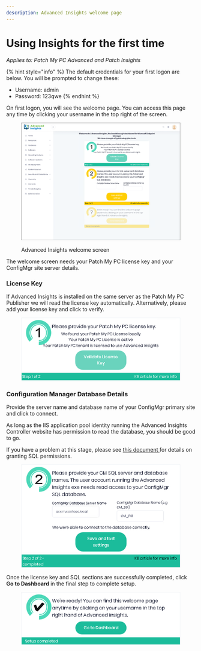 ```yaml
---
description: Advanced Insights welcome page
---
```


# Using Insights for the first time

_Applies to: Patch My PC Advanced and Patch Insights_

{% hint style="info" %}
The default credentials for your first logon are below. You will be prompted to change these:

* Username: admin
* Password: 123qwe
{% endhint %}

On first logon, you will see the welcome page. You can access this page any time by clicking your username in the top right of the screen.&#x20;

<figure><img src="../.gitbook/assets/image (1209).png" alt=""><figcaption><p>Advanced Insights welcome screen</p></figcaption></figure>

The welcome screen needs your Patch My PC license key and your ConfigMgr site server details.

### License Key

If Advanced Insights is installed on the same server as the Patch My PC Publisher we will read the license key automatically. Alternatively, please add your license key and click to verify.&#x20;

<figure><img src="../.gitbook/assets/image (1109).png" alt=""><figcaption></figcaption></figure>

### Configuration Manager Database Details

Provide the server name and database name of your ConfigMgr primary site and click to connect.

As long as the IIS application pool identity running the Advanced Insights Controller website has permission to read the database, you should be good to go.&#x20;

If you have a problem at this stage, please see [this document ](insights-sql-permission-requirements.md)for details on granting SQL permissions.

<figure><img src="../.gitbook/assets/image (1106).png" alt=""><figcaption></figcaption></figure>

Once the license key and SQL sections are successfully completed, click **Go to Dashboard** in the final step to complete setup.

<figure><img src="../.gitbook/assets/image (1138).png" alt=""><figcaption></figcaption></figure>
